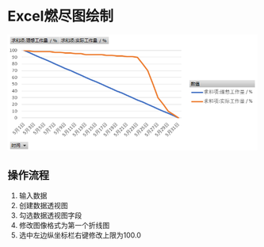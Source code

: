 # Excel燃尽图绘制

![](images/burn-down-chart.png)

## 操作流程
1. 输入数据
2. 创建数据透视图
3. 勾选数据透视图字段
4. 修改图像格式为第一个折线图
5. 选中左边纵坐标栏右键修改上限为100.0
